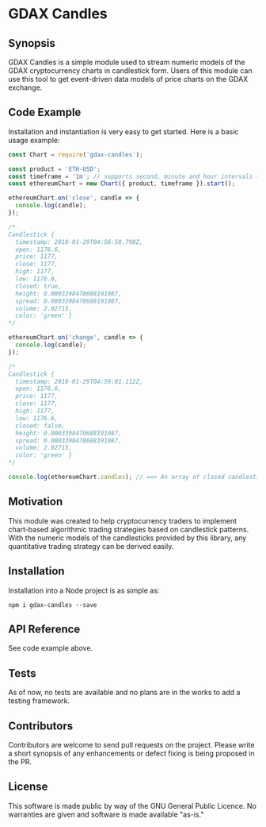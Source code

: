# GDAX Candles

## Synopsis

GDAX Candles is a simple module used to stream numeric models of the GDAX cryptocurrency charts in candlestick form.  Users of this module can use this tool to get event-driven data models of price charts on the GDAX exchange.  

## Code Example

Installation and instantiation is very easy to get started.  Here is a basic usage example:

```js
const Chart = require('gdax-candles');

const product = 'ETH-USD';
const timeframe = '1m'; // supports second, minute and hour intervals (i.e. 1h, 30s, 10m, etc)
const ethereumChart = new Chart({ product, timeframe }).start();

ethereumChart.on('close', candle => {
  console.log(candle);
});

/*
Candlestick {
  timestamp: 2018-01-29T04:56:58.798Z,
  open: 1176.6,
  price: 1177,
  close: 1177,
  high: 1177,
  low: 1176.6,
  closed: true,
  height: 0.0003398470688191087,
  spread: 0.0003398470688191087,
  volume: 2.02715,
  color: 'green' }
*/

ethereumChart.on('change', candle => {
  console.log(candle);
});

/*
Candlestick {
  timestamp: 2018-01-29T04:59:01.112Z,
  open: 1176.6,
  price: 1177,
  close: 1177,
  high: 1177,
  low: 1176.6,
  closed: false,
  height: 0.0003398470688191087,
  spread: 0.0003398470688191087,
  volume: 2.02715,
  color: 'green' }
*/

console.log(ethereumChart.candles); // ==> An array of closed candlesticks: [{Candlestick}, {Candlestick}, ...]
```

## Motivation

This module was created to help cryptocurrency traders to implement chart-based algorithmic trading strategies based on candlestick patterns.  With the numeric models of the candlesticks provided by this library, any quantitative trading strategy can be derived easily.  

## Installation

Installation into a Node project is as simple as:

```shell
npm i gdax-candles --save
```

## API Reference

See code example above.

## Tests

As of now, no tests are available and no plans are in the works to add a testing framework.

## Contributors

Contributors are welcome to send pull requests on the project.  Please write a short synopsis of any enhancements or defect fixing is being proposed in the PR.

## License

This software is made public by way of the GNU General Public Licence.  No warranties are given and software is made available "as-is."